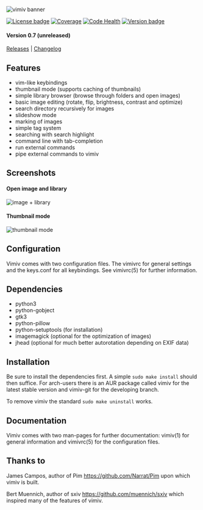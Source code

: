 ![vimiv banner](https://raw.githubusercontent.com/karlch/vimiv/master/icons/vimiv_banner_400.png)

[![License badge](https://img.shields.io/aur/license/vimiv.svg)](https://raw.githubusercontent.com/karlch/vimiv/master/LICENSE)
[![Coverage](https://codecov.io/gh/karlch/vimiv/branch/master/graph/badge.svg)](https://codecov.io/gh/karlch/vimiv)
[![Code Health](https://landscape.io/github/karlch/vimiv/master/landscape.svg?style=flat)](https://landscape.io/github/karlch/vimiv/master)
[![Version badge](https://img.shields.io/aur/version/vimiv.svg)](https://aur.archlinux.org/packages/vimiv/)

#### Version 0.7 (unreleased)

[Releases](https://github.com/karlch/vimiv/releases "releases")
|
[Changelog](https://github.com/karlch/vimiv/blob/master/changelog.md "changelog")

## Features
* vim-like keybindings
* thumbnail mode (supports caching of thumbnails)
* simple library browser (browse through folders and open images)
* basic image editing (rotate, flip, brightness, contrast and optimize)
* search directory recursively for images
* slideshow mode
* marking of images
* simple tag system
* searching with search highlight
* command line with tab-completion
* run external commands
* pipe external commands to vimiv

## Screenshots

#### Open image and library

![image + library](https://raw.githubusercontent.com/karlch/vimiv/gh-pages/vimiv-lib.png)

#### Thumbnail mode

![thumbnail mode](https://raw.githubusercontent.com/karlch/vimiv/gh-pages/vimiv-thumb.png)

## Configuration
Vimiv comes with two configuration files. The vimivrc for general settings and
the keys.conf for all keybindings. See vimivrc(5) for further information.

## Dependencies
* python3
* python-gobject
* gtk3
* python-pillow
* python-setuptools (for installation)
* imagemagick (optional for the optimization of images)
* jhead (optional for much better autorotation depending on EXIF data)

## Installation
Be sure to install the dependencies first. A simple `sudo make install` should
then suffice. For arch-users there is an AUR package called vimiv for the latest
stable version and vimiv-git for the developing branch.

To remove vimiv the standard `sudo make uninstall` works.

## Documentation
Vimiv comes with two man-pages for further documentation: vimiv(1) for general
information and vimivrc(5) for the configuration files.

## Thanks to
James Campos, author of Pim https://github.com/Narrat/Pim upon which vimiv is
built.

Bert Muennich, author of sxiv https://github.com/muennich/sxiv which inspired
many of the features of vimiv.
